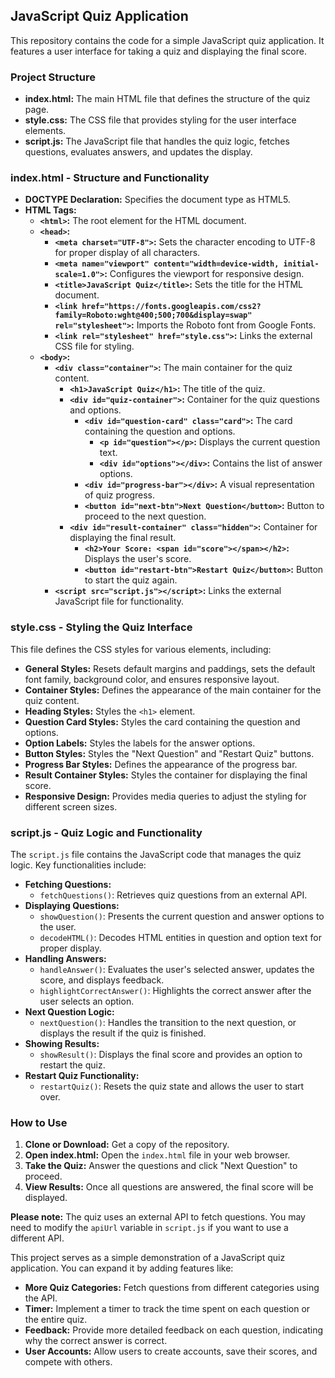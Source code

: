 ## JavaScript Quiz Application

This repository contains the code for a simple JavaScript quiz application. It features a user interface for taking a quiz and displaying the final score.

### Project Structure

* **index.html:** The main HTML file that defines the structure of the quiz page.
* **style.css:**  The CSS file that provides styling for the user interface elements.
* **script.js:** The JavaScript file that handles the quiz logic, fetches questions, evaluates answers, and updates the display.

### index.html - Structure and Functionality

* **DOCTYPE Declaration:** Specifies the document type as HTML5.
* **HTML Tags:**
    * **`<html>`:** The root element for the HTML document.
    * **`<head>`:**
        * **`<meta charset="UTF-8">`:** Sets the character encoding to UTF-8 for proper display of all characters.
        * **`<meta name="viewport" content="width=device-width, initial-scale=1.0">`:** Configures the viewport for responsive design.
        * **`<title>JavaScript Quiz</title>`:** Sets the title for the HTML document.
        * **`<link href="https://fonts.googleapis.com/css2?family=Roboto:wght@400;500;700&display=swap" rel="stylesheet">`:** Imports the Roboto font from Google Fonts.
        * **`<link rel="stylesheet" href="style.css">`:** Links the external CSS file for styling.
    * **`<body>`:**
        * **`<div class="container">`:**  The main container for the quiz content.
            * **`<h1>JavaScript Quiz</h1>`:**  The title of the quiz.
            * **`<div id="quiz-container">`:**  Container for the quiz questions and options.
                * **`<div id="question-card" class="card">`:** The card containing the question and options.
                    * **`<p id="question"></p>`:** Displays the current question text.
                    * **`<div id="options"></div>`:**  Contains the list of answer options.
                * **`<div id="progress-bar"></div>`:**  A visual representation of quiz progress.
                * **`<button id="next-btn">Next Question</button>`:**  Button to proceed to the next question.
            * **`<div id="result-container" class="hidden">`:**  Container for displaying the final result.
                * **`<h2>Your Score: <span id="score"></span></h2>`:**  Displays the user's score.
                * **`<button id="restart-btn">Restart Quiz</button>`:**  Button to start the quiz again.
        * **`<script src="script.js"></script>`:**  Links the external JavaScript file for functionality.

### style.css - Styling the Quiz Interface

This file defines the CSS styles for various elements, including:

* **General Styles:** Resets default margins and paddings, sets the default font family, background color, and ensures responsive layout.
* **Container Styles:** Defines the appearance of the main container for the quiz content.
* **Heading Styles:**  Styles the `<h1>` element.
* **Question Card Styles:** Styles the card containing the question and options.
* **Option Labels:** Styles the labels for the answer options.
* **Button Styles:** Styles the "Next Question" and "Restart Quiz" buttons.
* **Progress Bar Styles:**  Defines the appearance of the progress bar.
* **Result Container Styles:**  Styles the container for displaying the final score.
* **Responsive Design:** Provides media queries to adjust the styling for different screen sizes.

### script.js - Quiz Logic and Functionality

The `script.js` file contains the JavaScript code that manages the quiz logic. Key functionalities include:

* **Fetching Questions:**
    * `fetchQuestions()`:  Retrieves quiz questions from an external API.
* **Displaying Questions:**
    * `showQuestion()`:  Presents the current question and answer options to the user.
    * `decodeHTML()`:  Decodes HTML entities in question and option text for proper display.
* **Handling Answers:**
    * `handleAnswer()`:  Evaluates the user's selected answer, updates the score, and displays feedback.
    * `highlightCorrectAnswer()`:  Highlights the correct answer after the user selects an option.
* **Next Question Logic:**
    * `nextQuestion()`: Handles the transition to the next question, or displays the result if the quiz is finished.
* **Showing Results:**
    * `showResult()`:  Displays the final score and provides an option to restart the quiz.
* **Restart Quiz Functionality:**
    * `restartQuiz()`:  Resets the quiz state and allows the user to start over.

### How to Use

1. **Clone or Download:**  Get a copy of the repository.
2. **Open index.html:**  Open the `index.html` file in your web browser.
3. **Take the Quiz:**  Answer the questions and click "Next Question" to proceed.
4. **View Results:**  Once all questions are answered, the final score will be displayed. 

**Please note:** The quiz uses an external API to fetch questions. You may need to modify the `apiUrl` variable in `script.js` if you want to use a different API.

This project serves as a simple demonstration of a JavaScript quiz application. You can expand it by adding features like:

* **More Quiz Categories:** Fetch questions from different categories using the API.
* **Timer:** Implement a timer to track the time spent on each question or the entire quiz.
* **Feedback:**  Provide more detailed feedback on each question, indicating why the correct answer is correct.
* **User Accounts:** Allow users to create accounts, save their scores, and compete with others.
